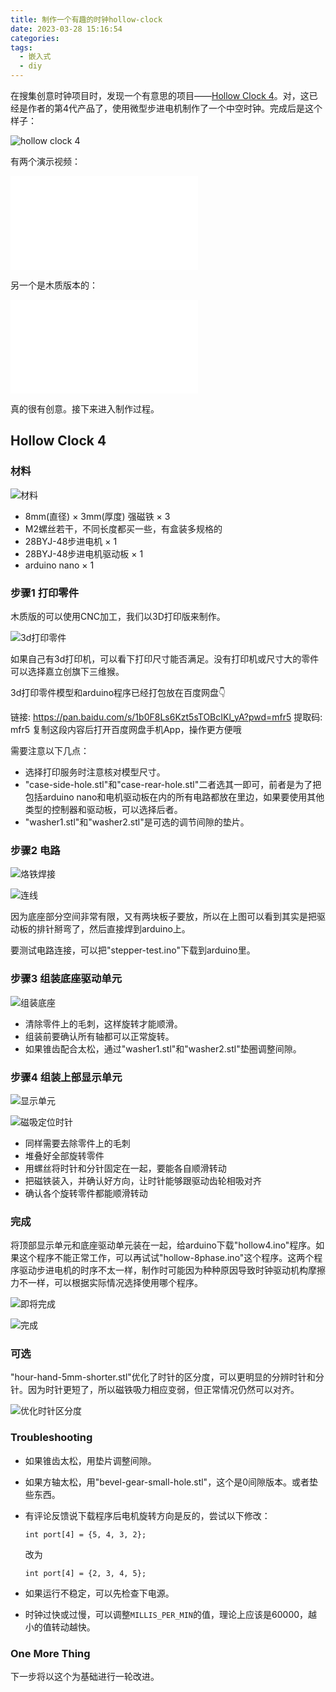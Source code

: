 ```yaml
---
title: 制作一个有趣的时钟hollow-clock
date: 2023-03-28 15:16:54
categories:
tags:
  - 嵌入式
  - diy
---
```


在搜集创意时钟项目时，发现一个有意思的项目——[Hollow Clock 4](https://www.instructables.com/Hollow-Clock-4/)。对，这已经是作者的第4代产品了，使用微型步进电机制作了一个中空时钟。完成后是这个样子：

![hollow clock 4](https://imgs.boringhex.top/blog/F77HI74LB537UH8.jpg "hollow clock 4")

<!-- more -->

有两个演示视频：

<iframe src="//player.bilibili.com/player.html?bvid=BV1Jm4y1r78w&page=1" scrolling="no" border="0" frameborder="no" framespacing="0" allowfullscreen="true"> </iframe>

另一个是木质版本的：

<iframe src="//player.bilibili.com/player.html?bvid=BV1ic411V76Z&page=1" scrolling="no" border="0" frameborder="no" framespacing="0" allowfullscreen="true"> </iframe>

真的很有创意。接下来进入制作过程。

## Hollow Clock 4

### 材料

![材料](https://imgs.boringhex.top/blog/F3UWT8TLAL338YE.jpg "材料")

- 8mm(直径) × 3mm(厚度) 强磁铁 × 3
- M2螺丝若干，不同长度都买一些，有盒装多规格的
- 28BYJ-48步进电机 × 1
- 28BYJ-48步进电机驱动板 × 1
- arduino nano × 1

### 步骤1 打印零件

木质版的可以使用CNC加工，我们以3D打印版来制作。

![3d打印零件](https://imgs.boringhex.top/blog/FWO2FB7LAL33912.jpg "3d打印零件")

如果自己有3d打印机，可以看下打印尺寸能否满足。没有打印机或尺寸大的零件可以选择嘉立创旗下三维猴。

3d打印零件模型和arduino程序已经打包放在百度网盘👇

链接: https://pan.baidu.com/s/1b0F8Ls6Kzt5sTOBcIKl_yA?pwd=mfr5 提取码: mfr5 复制这段内容后打开百度网盘手机App，操作更方便哦 

需要注意以下几点：

- 选择打印服务时注意核对模型尺寸。
- "case-side-hole.stl"和"case-rear-hole.stl"二者选其一即可，前者是为了把包括arduino nano和电机驱动板在内的所有电路都放在里边，如果要使用其他类型的控制器和驱动板，可以选择后者。
- "washer1.stl"和"washer2.stl"是可选的调节间隙的垫片。

### 步骤2 电路

![烙铁焊接](https://imgs.boringhex.top/blog/FM0HLNILAL3394P.jpg)

![连线](https://imgs.boringhex.top/blog/FIXI7XZLE60C003.jpg)

因为底座部分空间非常有限，又有两块板子要放，所以在上图可以看到其实是把驱动板的排针掰弯了，然后直接焊到arduino上。

要测试电路连接，可以把"stepper-test.ino"下载到arduino里。

### 步骤3 组装底座驱动单元

![组装底座](https://imgs.boringhex.top/blog/FEEA071LAL33A4N.jpg)

- 清除零件上的毛刺，这样旋转才能顺滑。
- 组装前要确认所有轴都可以正常旋转。
- 如果锥齿配合太松，通过"washer1.stl"和"washer2.stl"垫圈调整间隙。

### 步骤4 组装上部显示单元

![显示单元](https://imgs.boringhex.top/blog/FNOPC9XLAL33B34.jpg)

![磁吸定位时针](https://imgs.boringhex.top/blog/FGQK99HLAL33AH4.jpg)

- 同样需要去除零件上的毛刺
- 堆叠好全部旋转零件
- 用螺丝将时针和分针固定在一起，要能各自顺滑转动
- 把磁铁装入，并确认好方向，让时针能够跟驱动齿轮相吸对齐
- 确认各个旋转零件都能顺滑转动

### 完成

将顶部显示单元和底座驱动单元装在一起，给arduino下载"hollow4.ino"程序。如果这个程序不能正常工作，可以再试试"hollow-8phase.ino"这个程序。这两个程序驱动步进电机的时序不太一样，制作时可能因为种种原因导致时钟驱动机构摩擦力不一样，可以根据实际情况选择使用哪个程序。

![即将完成](https://imgs.boringhex.top/blog/FISR9EELAL338XC.jpg)

![完成](https://imgs.boringhex.top/blog/FM9VWECLAL338XE.jpg)

### 可选

"hour-hand-5mm-shorter.stl"优化了时针的区分度，可以更明显的分辨时针和分针。因为时针更短了，所以磁铁吸力相应变弱，但正常情况仍然可以对齐。

![优化时针区分度](https://imgs.boringhex.top/blog/FABTCOBLAWIK8TN.jpg)

### Troubleshooting

- 如果锥齿太松，用垫片调整间隙。
- 如果方轴太松，用"bevel-gear-small-hole.stl"，这个是0间隙版本。或者垫些东西。
- 有评论反馈说下载程序后电机旋转方向是反的，尝试以下修改：
  
  ``` arduino
  int port[4] = {5, 4, 3, 2};
  ```
  
  改为

  ``` arduino
  int port[4] = {2, 3, 4, 5};
  ```

- 如果运行不稳定，可以先检查下电源。
- 时钟过快或过慢，可以调整`MILLIS_PER_MIN`的值，理论上应该是60000，越小的值转动越快。

### One More Thing

下一步将以这个为基础进行一轮改进。
